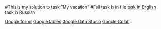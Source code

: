 #This is my solution to task "My vacation"
#Full task is in file 
[task in English](task_en.pdf)
[task in Russian](task_en.pdf)


[Google forms](https://docs.google.com/forms/d/e/1FAIpQLSd9lJdUt4nkV0yR6iuYk3yMO8M1RjL0yuq1035M1OneavsnYQ/viewform)
[Google tables](https://docs.google.com/spreadsheets/d/1pAk3O9ZmB0BsmZkRHNyA65KI59GalONeNKBgLcUvSSM/edit#gid=1400716033)
[Google Data Studio](https://datastudio.google.com/u/0/reporting/2ae7d628-d24b-4ff9-b5c7-10a5cf9f85b2)
[Google Colab](https://colab.research.google.com/drive/18y76urjUFUrR1azR82eUs4kWajW6iuhe?usp=sharing)